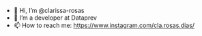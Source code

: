 - 👋 Hi, I’m @clarissa-rosas
- 👀 I’m a developer at Dataprev
- 📫 How to reach me: https://www.instagram.com/cla.rosas.dias/

<!---
clarissa-rosas/clarissa-rosas is a ✨ special ✨ repository because its `README.md` (this file) appears on your GitHub profile.
You can click the Preview link to take a look at your changes.
--->
